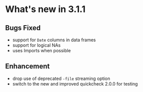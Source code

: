 # What's new in 3.1.1

## Bugs Fixed

* support for `Date` columns in data frames
* support for logical NAs
* uses Imports when possible

## Enhancement

* drop use of deprecated `-file` streaming option
* switch to the new and improved quickcheck 2.0.0 for testing
